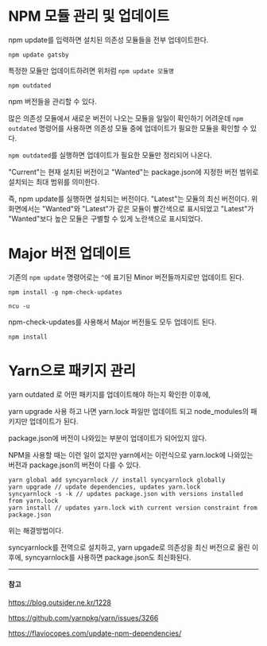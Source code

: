 # NPM 모듈 관리 및 업데이트

npm update를 입력하면 설치된 의존성 모듈들을 전부 업데이트한다.

```
npm update gatsby
```

특정한 모듈만 업데이트하려면 위처럼 `npm update 모듈명`

```
npm outdated
```

npm 버전들을 관리할 수 있다.

많은 의존성 모듈에서 새로운 버전이 나오는 모듈을 일일이 확인하기 어려운데 `npm outdated` 명령어를 사용하면 의존성 모듈 중에 업데이트가 필요한 모듈을 확인할 수 있다.

`npm outdated`를 실행하면 업데이트가 필요한 모듈만 정리되어 나온다.

"Current"는 현재 설치된 버전이고 "Wanted"는 package.json에 지정한 버전 범위로 설치되는 최대 범위를 의미한다.

즉, npm update를 실행하면 설치되는 버전이다. "Latest"는 모듈의 최신 버전이다. 위 화면에서는 "Wanted"와 "Latest"가 같은 모듈이 빨간색으로 표시되었고 "Latest"가 "Wanted"보다 높은 모듈은 구별할 수 있게 노란색으로 표시되었다.

# Major 버전 업데이트

기존의 `npm update` 명령어로는 `^`에 표기된 Minor 버전들까지로만 업데이트 된다.

```
npm install -g npm-check-updates
```

```
ncu -u
```

npm-check-updates를 사용해서 Major 버전들도 모두 업데이트 된다.

```
npm install
```

# Yarn으로 패키지 관리

yarn outdated 로 어떤 패키지를 업데이트해야 하는지 확인한 이후에,

yarn upgrade 사용 하고 나면 yarn.lock 파일만 업데이트 되고 node_modules의 패키지만 업데이트가 된다.

package.json에 버전이 나와있는 부분이 업데이트가 되어있지 않다.

NPM을 사용할 때는 이런 일이 없지만 yarn에서는 이런식으로 yarn.lock에 나와있는 버전과 package.json의 버전이 다를 수 있다.

```
yarn global add syncyarnlock // install syncyarnlock globally
yarn upgrade // update dependencies, updates yarn.lock
syncyarnlock -s -k // updates package.json with versions installed from yarn.lock
yarn install // updates yarn.lock with current version constraint from package.json
```

위는 해결방법이다.

syncyarnlock를 전역으로 설치하고, yarn upgade로 의존성을 최신 버전으로 올린 이후에, syncyarnlock를 사용하면 package.json도 최신화된다.

---
#### 참고

https://blog.outsider.ne.kr/1228

https://github.com/yarnpkg/yarn/issues/3266

https://flaviocopes.com/update-npm-dependencies/